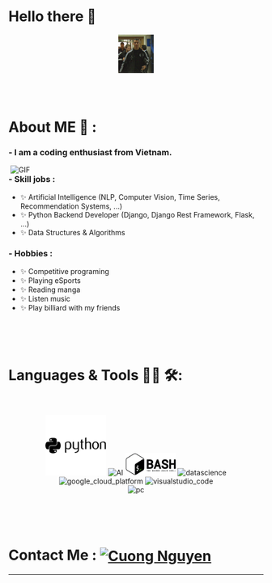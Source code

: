# Hello there 👋

<div align="center">
<img hight="30" width="70" alt="GIF" align="center" src="./hi.gif">
</div>

</br>
</br>
</br>


# About ME 💬 :

### - I am a coding enthusiast from Vietnam.

<img hight="400" width="500" alt="GIF" align="right" src="./supersayan.gif">

### - Skill jobs :
- ✨ Artificial Intelligence (NLP, Computer Vision, Time Series, Recommendation Systems, ...)
- ✨ Python Backend Developer (Django, Django Rest Framework, Flask, ...)
- ✨ Data Structures & Algorithms

### - Hobbies : 
- ✨ Competitive programing
- ✨ Playing eSports
- ✨ Reading manga
- ✨ Listen music
- ✨ Play billiard with my friends



</br>
</br>
</br>



# Languages & Tools 👨‍💻 🛠:
</br>

<p align="center">

<!-- For more icons please follow  https://github.com/MikeCodesDotNET/ColoredBadges -->
<img src="https://github.com/Xx-Ashutosh-xX/Xx-Ashutosh-xX/blob/master/assets/icons/python.png" alt="python" width="120" hight="50">
<img src="https://github.com/Xx-Ashutosh-xX/Xx-Ashutosh-xX/blob/master/assets/icons/ai.png" alt="AI" width="90" hight="50">
<img src="https://github.com/Xx-Ashutosh-xX/Xx-Ashutosh-xX/blob/master/assets/icons/bash.png" alt="bash" width="100" hight="50">
<img src="https://github.com/Xx-Ashutosh-xX/Xx-Ashutosh-xX/blob/master/assets/icons/datascience.png" alt="datascience" width="180" hight="50">
</br>
<img src="https://github.com/Xx-Ashutosh-xX/Xx-Ashutosh-xX/blob/master/assets/icons/google_cloud_platform.png" alt="google_cloud_platform" width="270" hight="50">
<img src="https://github.com/Xx-Ashutosh-xX/Xx-Ashutosh-xX/blob/master/assets/icons/visualstudio_code.png" alt="visualstudio_code" width="240" hight="50">
</br>
<img src="https://github.com/Xx-Ashutosh-xX/Xx-Ashutosh-xX/blob/master/assets/icons/pc.png" alt="pc" width="100" hight="50">
</p>
</br>
</br>
</br>



# Contact Me : <a href="https://www.facebook.com/cuongtk2002" target="_blank"><img align="center" src="https://upload.wikimedia.org/wikipedia/commons/thumb/0/05/Facebook_Logo_%282019%29.png/1024px-Facebook_Logo_%282019%29.png" alt="Cuong Nguyen" height="30" /></a>

*************
